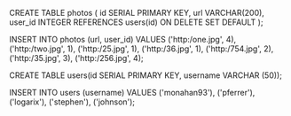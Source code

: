 CREATE TABLE photos (
id SERIAL PRIMARY KEY,
url VARCHAR(200),
user_id INTEGER REFERENCES users(id)
ON DELETE SET DEFAULT
);
 
INSERT INTO photos (url, user_id)
VALUES
('http:/one.jpg', 4),
('http:/two.jpg', 1),
('http:/25.jpg', 1),
('http:/36.jpg', 1),
('http:/754.jpg', 2),
('http:/35.jpg', 3),
('http:/256.jpg', 4);

CREATE TABLE users(id SERIAL PRIMARY KEY, username VARCHAR (50));

INSERT INTO users (username)
VALUES 
('monahan93'),
('pferrer'),
('logarix'),
('stephen'),
('johnson');

